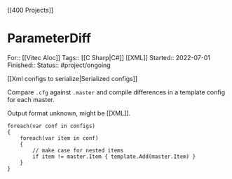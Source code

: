 [[400 Projects]]

# ParameterDiff

For:: [[Vitec Aloc]]
Tags:: [[C Sharp|C#]] [[XML]]
Started:: 2022-07-01
Finished:: 
Status:: #project/ongoing 

[[Xml configs to serialize|Serialized configs]]

Compare `.cfg` against `.master` and compile differences in a template config for each master.

Output format unknown, might be [[XML]].

```cs:Pseudo:
foreach(var conf in configs)
{
	foreach(var item in conf)
	{
		// make case for nested items
		if item != master.Item { template.Add(master.Item) }
	}
}
```

